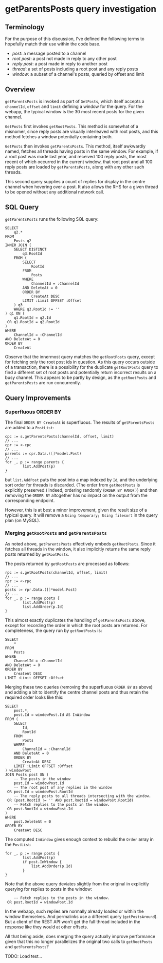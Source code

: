 # getParentsPosts query investigation

## Terminology

For the purpose of this discussion, I've defined the following terms to hopefully match their use
within the code base.

* *post*: a message posted to a channel
* *root post*: a post not made in reply to any other post
* *reply post*: a post made in reply to another post
* *thread*: a set of posts including a root post and any reply posts
* *window*: a subset of a channel's posts, queried by offset and limit

## Overview

`getParentsPosts` is invoked as part of `GetPosts`, which itself accepts a `channelId`, `offset` 
and `limit` defining a window for the query. For the webapp, the typical window is the 30 most
recent posts for the given channel.

`GetPosts` first invokes `getRootPosts`. This method is somewhat of a misnomer, since reply posts
are visually interleaved with root posts, and this method fetches a window potentially containing 
both.

`GetPosts` then invokes `getParentsPosts`. This method, itself awkwardly named, fetches all threads
having posts in the same window. For example, if a root past was made last year, and received
100 reply posts, the most recent of which occurred in the current window, that root post and all 
100 reply posts are loaded by `getParentsPosts`, along with any other such threads.

This second query supplies a count of replies for display in the centre channel when hovering 
over a post. It also allows the RHS for a given thread to be opened without any additional 
network call.

## SQL Query

`getParentsPosts` runs the following SQL query:

    SELECT
        q2.*
    FROM
        Posts q2
    INNER JOIN (
        SELECT DISTINCT
            q3.RootId
        FROM (
            SELECT
                RootId
            FROM
                Posts
            WHERE
                ChannelId = :ChannelId
            AND DeleteAt = 0
            ORDER BY 
                CreateAt DESC
            LIMIT :Limit OFFSET :Offset
        ) q3
        WHERE q3.RootId != ''
    ) q1 ON (
        q1.RootId = q2.Id 
     OR q1.RootId = q2.RootId
    )
    WHERE
        ChannelId = :ChannelId
    AND DeleteAt = 0
    ORDER BY 
        CreateAt

Observe that the innermost query matches the `getRootPosts` query, except for fetching only the
root post ids in question. As this query occurs outside of a transaction, there is a possibility 
for the duplicate `getRootPosts` query to find a different set of root posts and potentially return 
incorrect results on a busy channel. This appears to be partly by design, as the `getRootPosts`
and `getParentsPosts` are run concurrently.

## Query Improvements

### Superfluous ORDER BY

The final `ORDER BY CreateAt` is superfluous. The results of `getParentsPosts` are added to a 
`PostList`:

    cpc := s.getParentsPosts(channelId, offset, limit)
    // ...
    cpr := <-cpc
    // ... 
    parents := cpr.Data.([]*model.Post)
    // ...
    for _, p := range parents {
            list.AddPost(p)
    }

but `list.AddPost` puts the post into a map indexed by `Id`, and the underlying sort order for
threads is discarded. (The order from `getRootPosts` is explicitly preserved.) Indeed, ordering
randomly (`ORDER BY RAND()`) and then removing the `ORDER BY` altogether has no impact on the
output from the corresponding endpoint.

However, this is at best a minor improvement, given the result size of a typical query. It will
remove a `Using temporary; Using filesort` in the query plan (on MySQL).

### Merging `getRootPosts` and `getParentsPosts`

As noted above, `getParentsPosts` effectively embeds `getRootPosts`. Since it fetches all threads
in the window, it also implicitly returns the same reply posts returned by `getRootPosts`. 

The posts returned by `getRootPosts` are processed as follows:

    rpc := s.getRootPosts(channelId, offset, limit)
    // ...
    rpr := <-rpc
    // ...
    posts := rpr.Data.([]*model.Post)
    // ...
    for _, p := range posts {
            list.AddPost(p)
            list.AddOrder(p.Id)
    }

This almost exactly duplicates the handling of `getParentsPosts` above, except for recording
the order in which the root posts are returned. For completeness, the query run by `getRootPosts`
is:

    SELECT 
        * 
    FROM 
        Posts 
    WHERE 
        ChannelId = :ChannelId 
    AND DeleteAt = 0 
    ORDER BY 
        CreateAt DESC 
    LIMIT :Limit OFFSET :Offset

Merging these two queries (removing the superfluous `ORDER BY` as above) and adding a bit to 
identify the centre channel posts and thus retain the required order looks like this:

    SELECT
        post.*,
        post.Id = windowPost.Id AS InWindow
    FROM (
        SELECT
            Id,
            RootId
        FROM
            Posts
        WHERE
            ChannelId = :ChannelId
        AND DeleteAt = 0
        ORDER BY 
            CreateAt DESC
        LIMIT :Limit OFFSET :Offset
    ) windowPost
    JOIN Posts post ON (
        -- The posts in the window
        post.Id = windowPost.Id
        -- The root post of any replies in the window
     OR post.Id = windowPost.RootId
        -- The reply posts to all threads intersecting with the window.
     OR (post.RootId != '' AND post.RootId = windowPost.RootId)
        -- Fetch replies to the posts in the window.
     OR post.RootId = windowPost.Id
    )
    WHERE
        post.DeleteAt = 0
    ORDER BY 
        CreateAt DESC

The computed `InWindow` gives enough context to rebuild the `Order` array in the `PostList`:

    for _, p := range posts {
            list.AddPost(p)
            if post.InWindow {
                list.AddOrder(p.Id)
            }
    }

Note that the above query deviates slightly from the original in explicitly querying for replies to
posts in the window:

        -- Fetch replies to the posts in the window.
     OR post.RootId = windowPost.Id

In the webapp, such replies are normally already loaded or within the window themselves. And
permalinks use a different query (`getPostsAround`). But a client of the REST API won't get the
full thread included in the response like they would at other offsets.

All that being aside, does merging the query actually improve performance given that this no
longer parallelizes the original two calls to `getRootPosts` and `getParentsPosts`?

TODO: Load test...
